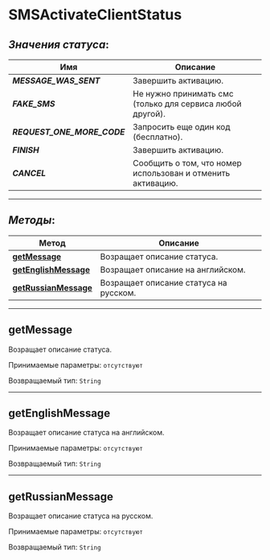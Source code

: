 # SMSActivateClientStatus

## *Значения статуса*:

Имя | Описание
---- | ----
<em>**MESSAGE_WAS_SENT**</em> | Завершить активацию.
<em>**FAKE_SMS**</em> | Не нужно принимать смс (только для сервиса любой другой).
<em>**REQUEST_ONE_MORE_CODE**</em> | Запросить еще один код (бесплатно).
<em>**FINISH**</em> | Завершить активацию.
<em>**CANCEL**</em> | Сообщить о том, что номер использован и отменить активацию.

<hr/>

## *Методы*:

Метод | Описание
------------- | -------------
[**getMessage**](SMSActivateClientStatus.md#getMessage) | Возращает описание статуса.
[**getEnglishMessage**](SMSActivateClientStatus.md#getEnglishMessage) | Возращает описание на английском.
[**getRussianMessage**](SMSActivateClientStatus.md#getRussianMessage) | Возращает описание статуса на русском.

<hr/>

<a name="getMessage"></a>
## **getMessage**

Возращает описание статуса.

Принимаемые параметры:
`отсутствуют`

Возвращаемый тип:
`String`

<hr/>

<a name="getEnglishMessage"></a>
## **getEnglishMessage**

Возращает описание статуса на английском.

Принимаемые параметры:
`отсутствуют`

Возвращаемый тип:
`String`

<hr/>

<a name="getRussianMessage"></a>
## **getRussianMessage**

Возращает описание статуса на русском.

Принимаемые параметры:
`отсутствуют`

Возвращаемый тип:
`String`
